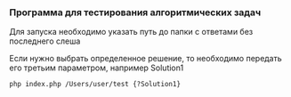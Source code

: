 ### Программа для тестирования алгоритмических задач

Для запуска необходимо указать путь до папки с ответами без последнего слеша

Если нужно выбрать определенное решение, то необходимо передать его третьим параметром, например Solution1

`php index.php /Users/user/test {?Solution1}`
